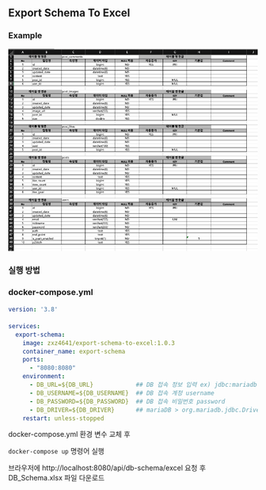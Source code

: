 ## Export Schema To Excel

### Example
<img src="example.png" alt="LOGO">

### 실행 방법


### docker-compose.yml
```yaml
version: '3.8'

services:
  export-schema:
    image: zxz4641/export-schema-to-excel:1.0.3
    container_name: export-schema
    ports:
      - "8080:8080"
    environment:
      - DB_URL=${DB_URL}            ## DB 접속 정보 입력 ex) jdbc:mariadb://127.0.0.1:3306/database
      - DB_USERNAME=${DB_USERNAME}  ## DB 접속 계정 username
      - DB_PASSWORD=${DB_PASSWORD}  ## DB 접속 비밀번호 password
      - DB_DRIVER=${DB_DRIVER}      ## mariaDB > org.mariadb.jdbc.Driver, mysql > com.mysql.cj.jdbc.Driver
    restart: unless-stopped
```

docker-compose.yml 환경 변수 교체 후

`docker-compose up` 명령어 실행

브라우저에 http://localhost:8080/api/db-schema/excel 요청 후 DB_Schema.xlsx 파일 다운로드